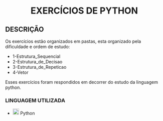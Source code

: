 <h1 align="center">EXERCÍCIOS DE PYTHON</h1>
<h2>DESCRIÇÃO</h2>
<p>Os exercícios estão organizados em pastas, esta organizado pela dificuldade e ordem de estudo:
  <ul>
		<li>1-Estrutura_Sequencial</li>
		<li>2-Estrutura_de_Decisao</li>
		<li>3-Estrutura_de_Repeticao</li>
		<li>4-Vetor</li>
	</ul>
 Esses exercícios foram respondidos em decorrer do estudo da linguagem python.
</p>

<h3>LINGUAGEM UTILIZADA</h3>
	<ul>
		<li><img src="https://cdn.jsdelivr.net/gh/devicons/devicon/icons/python/python-original.svg" width="20" height="20"/> Python</li>
	</ul>
